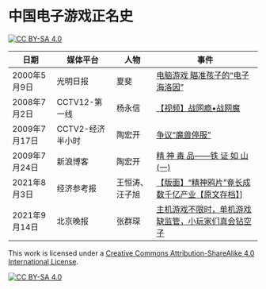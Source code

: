 # 中国电子游戏正名史

[![CC BY-SA 4.0][cc-by-sa-shield]][cc-by-sa]

日期 | 媒体平台 | 人物 | 事件
------------ | ------------- | ------------- | -------------
2000年5月9日 | 光明日报 | 夏斐 | [电脑游戏 瞄准孩子的“电子海洛因”](https://www.gmw.cn/01gmrb/2000-05/09/GB/05%5E18415%5E0%5EGMA2-013.htm)
2008年7月2日 | CCTV12-第一线 | 杨永信 | [【视频】战网瘾•战网魔](https://www.bilibili.com/video/BV1Xs41167Kv/)
2009年7月17日 | CCTV2-经济半小时 | 陶宏开 | [争议“魔兽停服”](https://cdnsrc.v.cctv.com/flash/media/jingjibanxiaoshi/2009/07/jingjibanxiaoshi_h264418000nero_aac32_20090717_1247842795195-5.mp4)
2009年7月24日 | 新浪博客 | 陶宏开 | [ 精 神 毒 品——铁 证 如 山(一)](http://blog.sina.com.cn/s/blog_4b0c914f0100e4jd.html)
2021年8月3日 | 经济参考报 | 王恒涛、汪子旭 | [【版面】“精神鸦片”竟长成数千亿产业](http://dz.jjckb.cn/www/pages/webpage2009/html/2021-08/03/node_5.htm)[【原文存档】](https://web.archive.org/web/20210803015523/http://www.jjckb.cn/2021-08/03/c_1310104012.htm)]
2021年9月14日 | 北京晚报 | 张群琛 | [主机游戏不限时，单机游戏缺监管，小玩家们真会钻空子](https://bjrbdzb.bjd.com.cn/bjwb/mobile/2021/20210914/20210914_022/content_20210914_022_1.htm#page20?digital:newspaperBjwb:AP6140418fe4b0637be8d290dc)

This work is licensed under a
[Creative Commons Attribution-ShareAlike 4.0 International License][cc-by-sa].

[![CC BY-SA 4.0][cc-by-sa-image]][cc-by-sa]

[cc-by-sa]: http://creativecommons.org/licenses/by-sa/4.0/
[cc-by-sa-image]: https://licensebuttons.net/l/by-sa/4.0/88x31.png
[cc-by-sa-shield]: https://img.shields.io/badge/License-CC%20BY--SA%204.0-lightgrey.svg
